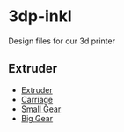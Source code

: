 # 3dp-inkl
Design files for our 3d printer

## Extruder
- [Extruder](printed_parts/Gregs_Wade_reloaded_-_Guidler_Tilt_Screws_Fishbone_Gears/jonaskuehling_gregs-wade-v3_jhead_0.2mm_1.75.stl)
- [Carriage](printed_parts/Lm8uu_X_Carriage_with_Fan_Mount_for_Prusa_Mendel/gregs-x-carriage.stl)
- [Small Gear](printed_parts/Gregs_Wade_reloaded_-_Guidler_Tilt_Screws_Fishbone_Gears/smallgearmod_fixed.stl)
- [Big Gear](printed_parts/Gregs_Wade_reloaded_-_Guidler_Tilt_Screws_Fishbone_Gears/biggearmod_fixed.stl)
